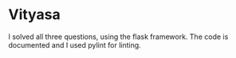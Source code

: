 # Vityasa
I solved all three questions, using the flask framework. The code is documented and I used pylint for linting.
